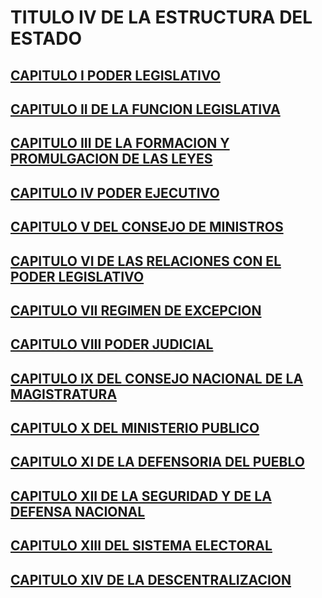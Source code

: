 # TITULO IV DE LA ESTRUCTURA DEL ESTADO

## [CAPITULO I PODER LEGISLATIVO](./capitulo-i.md)
## [CAPITULO II DE LA FUNCION LEGISLATIVA](./capitulo-ii.md)
## [CAPITULO III DE LA FORMACION Y PROMULGACION DE LAS LEYES](./capitulo-iii.md)
## [CAPITULO IV PODER EJECUTIVO](./capitulo-iv.md)
## [CAPITULO V DEL CONSEJO DE MINISTROS](./capitulo-v.md)
## [CAPITULO VI DE LAS RELACIONES CON EL PODER LEGISLATIVO](./capitulo-vi.md)
## [CAPITULO VII REGIMEN DE EXCEPCION](./capitulo-vii.md)
## [CAPITULO VIII PODER JUDICIAL](./capitulo-viii.md)
## [CAPITULO IX DEL CONSEJO NACIONAL DE LA MAGISTRATURA](./capitulo-ix.md)
## [CAPITULO X DEL MINISTERIO PUBLICO](./capitulo-x.md)
## [CAPITULO XI DE LA DEFENSORIA DEL PUEBLO](./capitulo-xi.md)
## [CAPITULO XII DE LA SEGURIDAD Y DE LA DEFENSA NACIONAL](./capitulo-xii.md)
## [CAPITULO XIII DEL SISTEMA ELECTORAL](./capitulo-xiii.md)
## [CAPITULO XIV DE LA DESCENTRALIZACION](./capitulo-xiv.md)